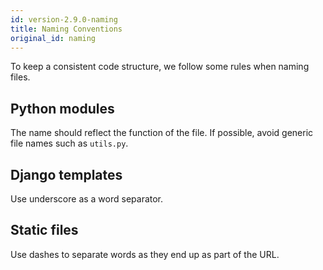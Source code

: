 ```yaml
---
id: version-2.9.0-naming
title: Naming Conventions
original_id: naming
---
```


To keep a consistent code structure, we follow some rules when naming files.


## Python modules

The name should reflect the function of the file. If possible, avoid generic file names such as `utils.py`.


## Django templates

Use underscore as a word separator.


## Static files

Use dashes to separate words as they end up as part of the URL.
